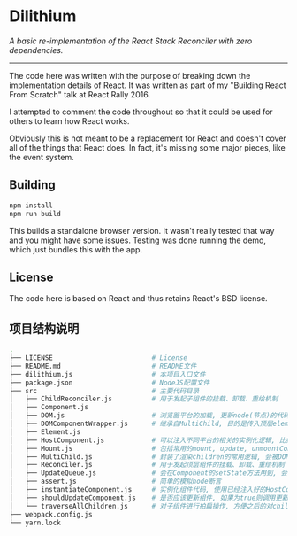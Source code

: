 # Dilithium

_A basic re-implementation of the React Stack Reconciler with zero dependencies._

---

The code here was written with the purpose of breaking down the implementation details of React. It was written as part of my "Building React From Scratch" talk at React Rally 2016.

I attempted to comment the code throughout so that it could be used for others to learn how React works.

Obviously this is not meant to be a replacement for React and doesn't cover all of the things that React does. In fact, it's missing some major pieces, like the event system.

## Building

```sh
npm install
npm run build
```

This builds a standalone browser version. It wasn't really tested that way and you might have some issues. Testing was done running the demo, which just bundles this with the app.

## License

The code here is based on React and thus retains React's BSD license.

## 项目结构说明

```bash
.
├── LICENSE                         # License
├── README.md                       # README文件
├── dilithium.js                    # 本项目入口文件
├── package.json                    # NodeJS配置文件
├── src                             # 主要代码目录
│   ├── ChildReconciler.js          # 用于发起子组件的挂载、卸载、重绘机制
│   ├── Component.js
│   ├── DOM.js                      # 浏览器平台的加载, 更新node(节点)的代码
│   ├── DOMComponentWrapper.js      # 继承自MultiChild, 目的是传入顶层element, 并在DOM平台把它包装成带有常用方法的顶层component
│   ├── Element.js
│   ├── HostComponent.js            # 可以注入不同平台的相关的实例化逻辑, 比如说注入DOMComponentWrapper
│   ├── Mount.js                    # 包括常用的mount, update, unmountComponentAtNode方法(使用DOM和Reconciler)
│   ├── MultiChild.js               # 封装了渲染children的常用逻辑, 会被DOMComponentWrapper继承
│   ├── Reconciler.js               # 用于发起顶层组件的挂载、卸载、重绘机制
│   ├── UpdateQueue.js              # 会在Component的setState方法用到, 会对传入的partialState进行队列处理, 并调用Reconciler来进行更新(performUpdateIfNecessary)
│   ├── assert.js                   # 简单的模拟node断言
│   ├── instantiateComponent.js     # 实例化组件代码, 使用已经注入好的HostComponent来把顶层element实例化成顶层component
│   ├── shouldUpdateComponent.js    # 是否应该更新组件, 如果为true则调用更新组件逻辑, 如果为false, 则先unmount然后再mount
│   └── traverseAllChildren.js      # 对子组件进行拍扁操作, 方便之后的对children组件们的比较
├── webpack.config.js
└── yarn.lock
```
